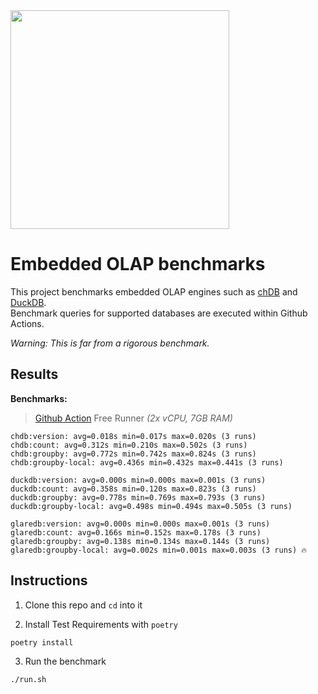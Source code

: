 <img src="https://github.com/lmangani/embedded-olap-benchmarks/assets/1423657/ba8f08fe-49db-4f77-a2b5-71181e87233e" width=350 />

# Embedded OLAP benchmarks

This project benchmarks embedded OLAP engines such as [chDB](https://chdb.dev) and [DuckDB](https://duckdb.org). <br>
Benchmark queries for supported databases are executed within Github Actions. <br>

_Warning: This is far from a rigorous benchmark._

## Results

**Benchmarks:**

> [Github Action](https://github.com/lmangani/embedded-olap-benchmarks/actions/workflows/benchmarks.yml) Free Runner _(2x vCPU, 7GB RAM)_
```
chdb:version: avg=0.018s min=0.017s max=0.020s (3 runs)
chdb:count: avg=0.312s min=0.210s max=0.502s (3 runs)
chdb:groupby: avg=0.772s min=0.742s max=0.824s (3 runs)
chdb:groupby-local: avg=0.436s min=0.432s max=0.441s (3 runs)

duckdb:version: avg=0.000s min=0.000s max=0.001s (3 runs)
duckdb:count: avg=0.358s min=0.120s max=0.823s (3 runs)
duckdb:groupby: avg=0.778s min=0.769s max=0.793s (3 runs)
duckdb:groupby-local: avg=0.498s min=0.494s max=0.505s (3 runs)

glaredb:version: avg=0.000s min=0.000s max=0.001s (3 runs)
glaredb:count: avg=0.166s min=0.152s max=0.178s (3 runs)
glaredb:groupby: avg=0.138s min=0.134s max=0.144s (3 runs)
glaredb:groupby-local: avg=0.002s min=0.001s max=0.003s (3 runs) 🔥
```

## Instructions

1. Clone this repo and `cd` into it

2. Install Test Requirements with `poetry`
```shell
poetry install
```

3. Run the benchmark
```shell
./run.sh
```

